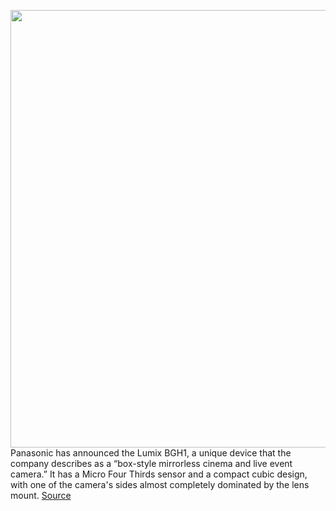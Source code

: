 <img src='https://cdn.vox-cdn.com/thumbor/r7HfYYZ44dWyzX6tCUCiefTXUQs=/0x0:848x565/1200x800/filters:focal(357x216:491x350)/cdn.vox-cdn.com/uploads/chorus_image/image/67623144/bgh1.0.jpg' width='700px' /><br/>
Panasonic has announced the Lumix BGH1, a unique device that the company describes as a “box-style mirrorless cinema and live event camera.” It has a Micro Four Thirds sensor and a compact cubic design, with one of the camera's sides almost completely dominated by the lens mount.
<a href='https://www.theverge.com/2020/10/13/21514025/panasonic-lumix-bgh1-box-video-camera-m43-announced-price-date'> Source <a/>